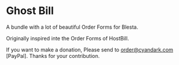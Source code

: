 # Ghost Bill
A bundle with a lot of beautiful Order Forms for Blesta.

Originally inspired inte the Order Forms of HostBill.

If you want to make a donation, Please send to order@cyandark.com [PayPal]. Thanks for your contribution.
